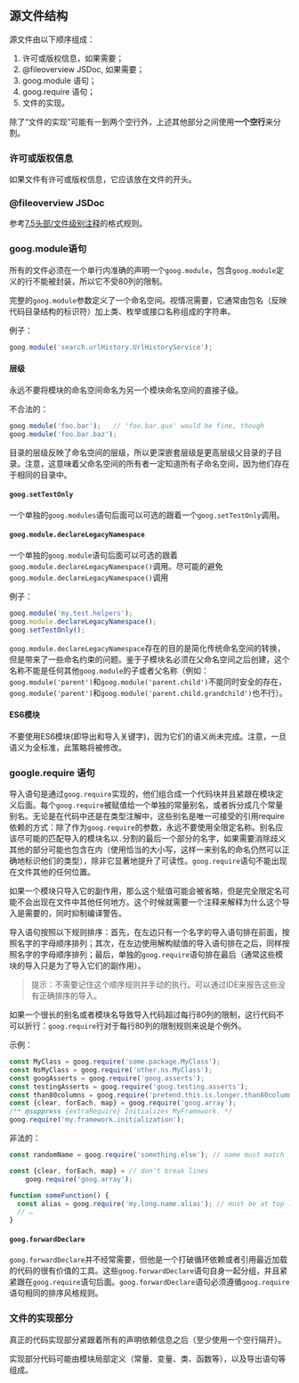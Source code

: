 ## 源文件结构
源文件由以下顺序组成：

1. 许可或版权信息，如果需要；
2. @fileoverview JSDoc, 如果需要；
3. goog.module 语句；
4. goog.require 语句；
5. 文件的实现。

除了“文件的实现”可能有一到两个空行外，上述其他部分之间使用**一个空行**来分割。

### 许可或版权信息
如果文件有许可或版权信息，它应该放在文件的开头。

### @fileoverview JSDoc
参考[7.5头部/文件级别注释]()的格式规则。

### goog.module语句
所有的文件必须在一个单行内准确的声明一个`goog.module`，包含`goog.module`定义的行不能被封装，所以它不受80列的限制。

完整的`goog.module`参数定义了一个命名空间。视情况需要，它通常由包名（反映代码目录结构的标识符）加上类、枚举或接口名称组成的字符串。

例子：
```javascript
goog.module('search.urlHistory.UrlHistoryService');
```

#### 层级
永远不要将模块的命名空间命名为另一个模块命名空间的直接子级。

不合法的：
```javascript
goog.module('foo.bar');   // 'foo.bar.qux' would be fine, though
goog.module('foo.bar.baz');
```

目录的层级反映了命名空间的层级，所以更深嵌套层级是更高层级父目录的子目录。注意，这意味着父命名空间的所有者一定知道所有子命名空间，因为他们存在于相同的目录中。

#### `goog.setTestOnly`
一个单独的`goog.modules`语句后面可以可选的跟着一个`goog.setTestOnly`调用。

#### `goog.module.declareLegacyNamespace`
一个单独的`goog.module`语句后面可以可选的跟着`goog.module.declareLegacyNamespace()`调用。尽可能的避免`goog.module.declareLegacyNamespace()`调用

例子：
```javascript
goog.module('my.test.helpers');
goog.module.declareLegacyNamespace();
goog.setTestOnly();
```

`goog.module.declareLegacyNamespace`存在的目的是简化传统命名空间的转换，但是带来了一些命名约束的问题。鉴于子模块名必须在父命名空间之后创建，这个名称不能是任何其他`goog.module`的子或者父名称（例如：`goog.module('parent')`和`goog.module('parent.child')`不能同时安全的存在，`goog.module('parent')`和`goog.module('parent.child.grandchild')`也不行）。

#### ES6模块
不要使用ES6模块(即导出和导入关键字)，因为它们的语义尚未完成。注意，一旦语义为全标准，此策略将被修改。

### google.require 语句
导入语句是通过`goog.require`实现的，他们组合成一个代码块并且紧跟在模块定义后面。每个`goog.require`被赋值给一个单独的常量别名，或者拆分成几个常量别名。无论是在代码中还是在类型注解中，这些别名是唯一可接受的引用require依赖的方式：除了作为`goog.require`的参数，永远不要使用全限定名称。别名应该尽可能的匹配导入的模块名以`.`分割的最后一个部分的名字，如果需要消除歧义其他的部分可能也包含在内（使用恰当的大小写，这样一来别名的命名仍然可以正确地标识他们的类型），除非它显著地提升了可读性。`goog.require`语句不能出现在文件其他的任何位置。

如果一个模块只导入它的副作用，那么这个赋值可能会被省略，但是完全限定名可能不会出现在文件中其他任何地方。这个时候就需要一个注释来解释为什么这个导入是需要的，同时抑制编译警告。

导入语句按照以下规则排序：首先，在左边只有一个名字的导入语句排在前面，按照名字的字母顺序排列；其次，在左边使用解构赋值的导入语句排在之后，同样按照名字的字母顺序排列；最后，单独的`goog.require`语句排在最后（通常这些模块的导入只是为了导入它们的副作用）。

> 提示：不需要记住这个顺序规则并手动的执行。可以通过IDE来报告这些没有正确排序的导入。

如果一个很长的别名或者模块名导致导入代码超过每行80列的限制，这行代码不可以折行：`goog.require`行对于每行80列的限制规则来说是个例外。

示例：
```javascript
const MyClass = goog.require('some.package.MyClass');
const NsMyClass = goog.require('other.ns.MyClass');
const googAsserts = goog.require('goog.asserts');
const testingAsserts = goog.require('goog.testing.asserts');
const than80columns = goog.require('pretend.this.is.longer.than80columns');
const {clear, forEach, map} = goog.require('goog.array');
/** @suppress {extraRequire} Initializes MyFramework. */
goog.require('my.framework.initialization');
```

非法的：
```javascript
const randomName = goog.require('something.else'); // name must match

const {clear, forEach, map} = // don't break lines
    goog.require('goog.array');

function someFunction() {
  const alias = goog.require('my.long.name.alias'); // must be at top level
  // …
}
```

#### `goog.forwardDeclare`
`goog.forwardDeclare`并不经常需要，但他是一个打破循环依赖或者引用最近加载的代码的很有价值的工具。这些`goog.forwardDeclare`语句自身一起分组，并且紧紧跟在`goog.require`语句后面。`goog.forwardDeclare`语句必须遵循`goog.require`语句相同的排序风格规则。

### 文件的实现部分
真正的代码实现部分紧跟着所有的声明依赖信息之后（至少使用一个空行隔开）。

实现部分代码可能由模块局部定义（常量、变量、类、函数等），以及导出语句等组成。

